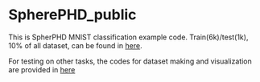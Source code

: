 SpherePHD_public
===============
This is SpherPHD MNIST classification example code. 
Train(6k)/test(1k), 10% of all dataset, can be found in [here](https://drive.google.com/drive/folders/1rvvedIZ8H0Qw4iYqmGyeR_X4QKCMppmJ?usp=sharing). 

For testing on other tasks, the codes for dataset making and visualization are provided in [here](https://drive.google.com/open?id=1ZVx8E33d8z1_feBkMQ-UB_I2ogWO6jc3)
